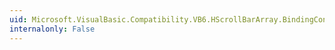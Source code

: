 ```yaml
---
uid: Microsoft.VisualBasic.Compatibility.VB6.HScrollBarArray.BindingContextChanged
internalonly: False
---
```

